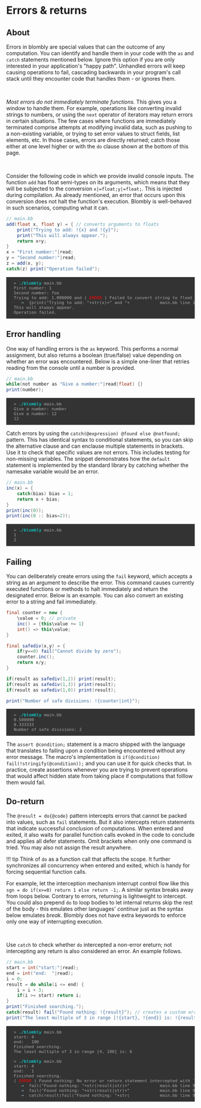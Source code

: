 # Errors & returns

## About

Errors in blombly are special values that can the outcome of any computation. You can identify
and handle them in your code with the `as` and `catch` statements mentioned below. Ignore this option 
if you are only interested in your application's "happy path". Unhandled errors will keep causing operations 
to fail, cascading backwards in your program's call 
stack until they encounter code that handles them - or ignores them.

<br>

*Most errors do not immediately terminate functions.* 
This gives you a window to handle them. For example,
operations like converting invalid strings to numbers, or using the `next` 
operator of iterators may return errors in certain situations.
The few cases where functions are immediately terminated comprise attempts at modifying invalid
data, such as pushing to a non-existing variable, or trying to set error values
to struct fields, list elements, etc. In those cases,
errors are directly returned; catch those either at one level higher
or with the `do` clause shown at the bottom of this page.

<br>

Consider the following code in which we provide invalid console inputs.
The function `add` has float semi-types on its arguments, which means that they will
be subjected to the conversion `x|=float;y|=float;`. This is injected during compilation.
As already mentioned, an error that occurs upon this conversion does not halt the function's 
execution. Blombly is well-behaved in such scenarios, computing what it can.

```java
// main.bb
add(float x, float y) = { // converts arguments to floats
    print("Trying to add: !{x} and !{y}");
    print("This will always appear.");
    return x+y;
}
x = "First number:"|read;
y = "Second number:"|read;
z = add(x, y);
catch(z) print("Operation failed");
```

<pre style="font-size: 80%;background-color: #333; color: #AAA; padding: 10px 20px;">
> <span style="color: cyan;">./blombly</span> main.bb
First number: 1
Second number: foo
Trying to add: 1.000000 and (<span style="color: red;"> ERROR </span>) Failed to convert string to float
   <span style="color: lightblue;">→</span>  {print("Trying to add: "+str(x)+" and "+            main.bb line 1
This will always appear.
Operation failed.
</pre>


## Error handling

One way of handling errors is
the `as` keyword. This performs a normal assignment, but also returns a boolean (true/false) 
value depending on whether an error was encountered. Below is a simple one-liner that retries
reading from the console until a number is provided. 

```java
// main.bb
while(not number as "Give a number:"|read|float) {}
print(number);
```


<pre style="font-size: 80%;background-color: #333; color: #AAA; padding: 10px 20px;">
> <span style="color: cyan;">./blombly</span> main.bb
Give a number: number
Give a number: 12
12
</pre>


Catch errors by using the `catch(@expression) @found else @notfound;` pattern.
This has identical syntax to conditional statements, so you can skip the alternative clause
and can enclause multiple statements in brackets. Use it to check that specific
values are not errors. This includes testing for non-missing variables. The snippet
demonstrates how the `default` statement is implemented by the standard library
by catching whether the namesake variable would be an error.

```java
// main.bb
inc(x) = {
    catch(bias) bias = 1;
    return x + bias;
}
print(inc(0));
print(inc(0 :: bias=2));
```

<pre style="font-size: 80%;background-color: #333; color: #AAA; padding: 10px 20px;">
> <span style="color: cyan;">./blombly</span> main.bb
1
2
</pre>

## Failing

You can deliberately create errors using the `fail` keyword, which accepts a string
as an argument to describe the error. This command causes currently executed functions
or methods to halt immediately and return the designated error. Below is an example.
You can also convert an existing error to a string and fail immediately.


```java
final counter = new {
    \value = 0; // private
    inc() = {this\value += 1}
    int() => this\value;
}

final safediv(x,y) = {
    if(y==0) fail("Cannot divide by zero");
    counter.inc();
    return x/y;
}

if(result as safediv(1,2)) print(result);
if(result as safediv(1,3)) print(result);
if(result as safediv(1,0)) print(result);

print("Number of safe divisions: !{counter|int}");
```

<pre style="font-size: 80%;background-color: #333; color: #AAA; padding: 10px 20px;">
> <span style="color: cyan;">./blombly</span> main.bb
0.500000
0.333333
Number of safe divisions: 2
</pre>


The `assert @condition;` statement is a macro shipped with the language that translates to failing
upon a condition being encountered without any error message. The macro's implementation is
 `if(@condition) fail(!stringify(@condition));` and you can use it for quick checks that.
In practice, create assertions whenever you are trying to prevent operations that 
would affect hidden state from taking place if computations that folllow them would
fail.



## Do-return

The `@result = do{@code}` pattern intercepts errors that cannot be packed into values,
such as `fail` statements. But it also intercepts return statements that indicate successful conclusion of
computations. When entered and exited, it also waits for parallel function calls evoked in the code to conclude 
and applies all defer statements. Omit brackets when only one command is tried. You may also not assign
the result anywhere.

!!! tip
    Think of `do` as a function call that affects the scope. It further synchronizes all concurrency 
    when entered and exited, which is handy for forcing sequential function calls.

For example, let the interception mechanism interrupt control flow like this `sgn = do if(x>=0) return 1 else return -1;`.
A similar syntax breaks away from loops below. Contrary to errors, 
returning is lightweight to intercept. 
You could also prepend `do` to loop bodies to let internal returns skip the rest of the body - 
this emulates other languages' *continue* just as the syntax below emulates *break*. 
Blombly does not have extra keywords to enforce only one way of interrupting execution.

<br>

Use `catch` to check whether `do` intercepted a non-error ereturn; not intercepting any return is also
considered an error. An example follows.

```java
// main.bb
start = int("start:"|read);
end = int("end:  "|read);
i = 0;
result = do while(i <= end) {
    i = i + 3;
    if(i >= start) return i;
}
print("Finished searching.");
catch(result) fail("Found nothing: !{result}"); // creates a custom error on-demand
print("The least multiple of 3 in range [!{start}, !{end}] is: !{result}");
```

<pre style="font-size: 80%; background-color: #333; color: #AAA; padding: 10px 20px; overflow-x: auto; overflow-x: auto;">
> <span style="color: cyan;">./blombly</span> main.bb
start: 4
end:   100
Finished searching. 
The least multiple of 3 in range [4, 100] is: 6 

> <span style="color: cyan;">./blombly</span> main.bb
start: 4
end:   1
Finished searching. 
(<span style="color: red;"> ERROR </span>) Found nothing: No error or return statement intercepted with `do`.
   <span style="color: lightblue;">→</span>  fail("Found nothing: "+str(result|str)+"            main.bb line 9
   <span style="color: lightblue;">→</span>  fail("Found nothing: "+str(result|str)+"            main.bb line 9
   <span style="color: lightblue;">→</span>  catch(result)fail("Found nothing: "+str(            main.bb line 9
</pre>
